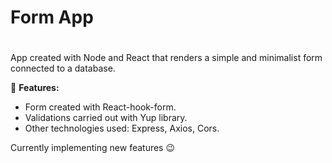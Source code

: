 # <h1>Form App<h1>

App created with Node and React that renders a simple and minimalist form connected to a database.

🚀 **Features:**

- Form created with React-hook-form.
- Validations carried out with Yup library.
- Other technologies used: Express, Axios, Cors.

Currently implementing new features 😉
